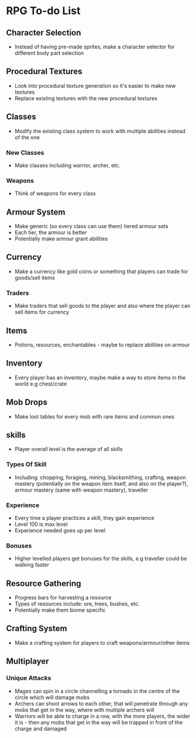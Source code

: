 # RPG To-do List

## Character Selection

- Instead of having pre-made sprites, make a character selector for different body part selection

## Procedural Textures

- Look into procedural texture generation so it's easier to make new textures
- Replace existing textures with the new procedural textures

## Classes

- Modify the existing class system to work with multiple abilities instead of the one

### New Classes

- Make classes including warrior, archer, etc.

### Weapons

- Think of weapons for every class

## Armour System

- Make generic (so every class can use them) tiered armour sets
- Each tier, the armour is better
- Potentially make armour grant abilities

## Currency

- Make a currency like gold coins or something that players can trade for goods/sell items

### Traders

- Make traders that sell goods to the player and also where the player can sell items for currency

## Items

- Potions, resources, enchantables - maybe to replace abilities on armour

## Inventory

- Every player has an inventory, maybe make a way to store items in the world e.g chest/crate

## Mob Drops

- Make loot tables for every mob with rare items and common ones

## skills

- Player overall level is the average of all skills

### Types Of Skill

- Including: chopping, foraging, mining, blacksmithing, crafting, weapon mastery (potentially on the weapon item itself, and also on the player?), armour mastery (same with weapon mastery), traveller

### Experience

- Every time a player practices a skill, they gain experience
- Level 100 is max level
- Experience needed goes up per level

### Bonuses

- Higher levelled players get bonuses for the skills, e.g traveller could be walking faster

## Resource Gathering

- Progress bars for harvesting a resource
- Types of resources include: ore, trees, bushes, etc.
- Potentially make them biome specific

## Crafting System

- Make a crafting system for players to craft weapons/armour/other items

## Multiplayer

### Unique Attacks

- Mages can spin in a circle channelling a tornado in the centre of the circle which will damage mobs
- Archers can shoot arrows to each other, that will penetrate through any mobs that get in the way, where with multiple archers will
- Warriors will be able to charge in a row, with the more players, the wider it is - then any mobs that get in the way will be trapped in front of the charge and damaged
